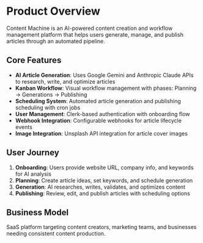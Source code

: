 # Product Overview

Content Machine is an AI-powered content creation and workflow management platform that helps users generate, manage, and publish articles through an automated pipeline.

## Core Features

- **AI Article Generation**: Uses Google Gemini and Anthropic Claude APIs to research, write, and optimize articles
- **Kanban Workflow**: Visual workflow management with phases: Planning → Generations → Publishing
- **Scheduling System**: Automated article generation and publishing scheduling with cron jobs
- **User Management**: Clerk-based authentication with onboarding flow
- **Webhook Integration**: Configurable webhooks for article lifecycle events
- **Image Integration**: Unsplash API integration for article cover images

## User Journey

1. **Onboarding**: Users provide website URL, company info, and keywords for AI analysis
2. **Planning**: Create article ideas, set keywords, and schedule generation
3. **Generation**: AI researches, writes, validates, and optimizes content
4. **Publishing**: Review, edit, and publish articles with scheduling options

## Business Model

SaaS platform targeting content creators, marketing teams, and businesses needing consistent content production.